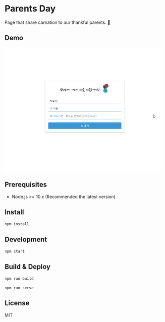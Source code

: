 # Parents Day

Page that share carnation to our thankful parents. 🙏

## Demo

![demo.gif](demo.gif)

## Prerequisites

- Node.js >= 10.x (Recommended the latest version)

## Install

```
npm install
```

## Development

```
npm start
```

## Build & Deploy

```
npm run build
```

```
npm run serve
```

## License

MIT
